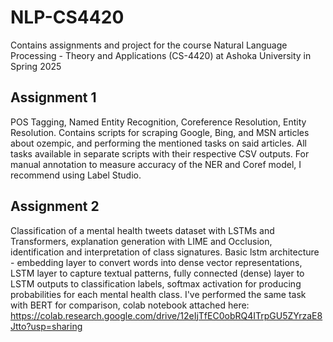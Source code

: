 # NLP-CS4420
Contains assignments and project for the course Natural Language Processing - Theory and Applications (CS-4420) at Ashoka University in Spring 2025

## Assignment 1
POS Tagging, Named Entity Recognition, Coreference Resolution, Entity Resolution. Contains scripts for scraping Google, Bing, and MSN articles about ozempic, and performing the mentioned tasks on said articles. All tasks available in separate scripts with their respective CSV outputs. For manual annotation to measure accuracy of the NER and Coref model, I recommend using Label Studio. 

## Assignment 2
Classification of a mental health tweets dataset with LSTMs and Transformers, explanation generation with LIME and Occlusion, identification and interpretation of class signatures. Basic lstm architecture - embedding layer to convert words into dense vector representations, LSTM layer to capture textual patterns, fully connected (dense) layer to LSTM outputs to classification labels, softmax activation for producing probabilities for each mental health class. I've performed the same task with BERT for comparison, colab notebook attached here: https://colab.research.google.com/drive/12eIjTfEC0obRQ4ITrpGU5ZYrzaE8Jtto?usp=sharing
